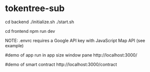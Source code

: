 # tokentree-sub

cd backend
./initialize.sh
./start.sh

cd frontend
npm run dev

NOTE: .envrc requires a Google API key with JavaScript Map API (see example)

#demo of app
run in app size window pane
http://localhost:3000/

#demo of smart contract
http://localhost:3000/contract

